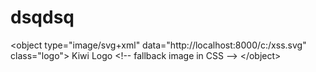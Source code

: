 # dsqdsq
&lt;object type="image/svg+xml" data="http://localhost:8000/c:/xss.svg" class="logo">   Kiwi Logo &lt;!-- fallback image in CSS --> &lt;/object>
